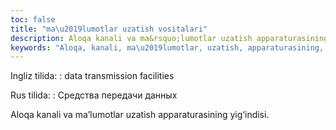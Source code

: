 ```yaml
---
toc: false
title: "ma\u2019lumotlar uzatish vositalari"
description: Aloqa kanali va ma&rsquo;lumotlar uzatish apparaturasining yig&lsquo;indisi....
keywords: "Aloqa, kanali, ma\u2019lumotlar, uzatish, apparaturasining, yig\u2018indisi"
---
```


Ingliz tilida:
:   data transmission facilities

Rus tilida:
:   Средства передачи данных

Aloqa kanali va ma’lumotlar uzatish apparaturasining yig‘indisi.
